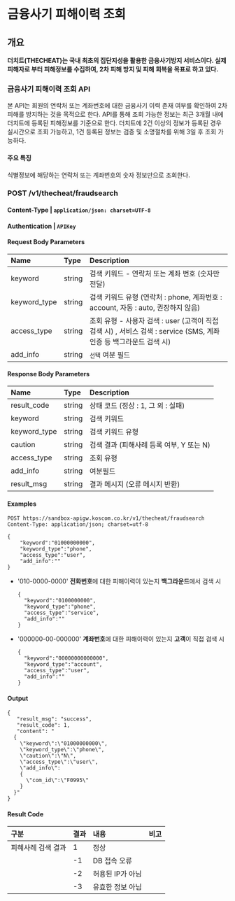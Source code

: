 # 금융사기 피해이력 조회



## 개요

**더치트\(THECHEAT\)는 국내 최초의 집단지성을 활용한 금융사기방지 서비스이다. 실제 피해자로 부터 피해정보를 수집하여, 2차 피해 방지 및 피해 회복을 목표로 하고 있다.**  

### 금융사기 피해이력 조회 API

본 API는 회원의 연락처 또는 계좌번호에 대한 금융사기 이력 존재 여부를 확인하여 2차 피해를 방지하는 것을 목적으로 한다. API를 통해 조회 가능한 정보는 최근 3개월 내에 더치트에 등록된 피해정보를 기준으로 한다. 더치트에 2건 이상의 정보가 등록된 경우 실시간으로 조회 가능하고, 1건 등록된 정보는 검증 및 소명절차를 위해 3일 후 조회 가능하다.

#### 주요 특징

식별정보에 해당하는 연락처 또는 계좌번호의 숫자 정보만으로 조회한다. ​

### POST  /v1/thecheat/fraudsearch

#### **Content-Type \|** `application/json: charset=UTF-8`

#### **Authentication \|** `APIKey`

#### **Request Body** Parameters

| Name | Type | **Description** |
| :--- | :--- | :--- |
| keyword | string | 검색 키워드 - 연락처 또는 계좌 번호 \(숫자만 전달\) |
| keyword\_type | string | 검색 키워드 유형 \(연락처 : phone, 계좌번호 : account, 자동 : auto, 권장하지 않음\) |
| access\_type | string | 조회 유형 - 사용자 검색 : user \(고객이 직접 검색 시\) , 서비스 검색 : service \(SMS, 계좌 인증 등 백그라운드 검색 시\) |
| add\_info | string | `선택` 여분 필드 |

#### **Response Body** Parameters

| Name | Type | **Description** |
| :--- | :--- | :--- |
| result\_code | string | 상태 코드 \(정상 : 1, 그 외 : 실패\) |
| keyword | string | 검색 키워드 |
| keyword\_type | string | 검색 키워드 유형 |
| caution | string | 검색 결과 \(피해사례 등록 여부, Y 또는 N\) |
| access\_type | string | 조회 유형 |
| add\_info | string | 여분필드 |
| result\_msg | string | 결과 메시지 \(오류 메시지 반환\) |

#### **Examples**

```text
POST https://sandbox-apigw.koscom.co.kr/v1/thecheat/fraudsearch
Content-Type: application/json; charset=utf-8

{
	"keyword":"01000000000",
	"keyword_type":"phone",
	"access_type":"user",
	"add_info":""
}
```

* '010-0000-0000' **전화번호**에 대한 피해이력이 있는지 **백그라운드**에서 검색 시

  ```text
  {
    "keyword":"0100000000",
    "keyword_type":"phone",
    "access_type":"service",
    "add_info":""
  }
  ```

* '000000-00-000000' **계좌번호**에 대한 피해이력이 있는지 **고객**이 직접 검색 시

  ```text
  {
    "keyword":"00000000000000",
    "keyword_type":"account",
    "access_type":"user",
    "add_info":""
  }
  ```

#### **Output**

```text
{
   "result_msg": "success",
   "result_code": 1,
   "content": "
  {
    \"keyword\":\"01000000000\",
    \"keyword_type\":\"phone\",
    \"caution\":\"N\",
    \"access_type\":\"user\",
    \"add_info\":
    {
      \"com_id\":\"F0995\"
    }
  }" 
}
```

#### **Result Code**

| 구분 | 결과 | 내용 | 비고 |
| :--- | :--- | :--- | :--- |
| 피혜사례 검색 결과 | 1 | 정상 |  |
|  | -1 | DB 접속 오류 |  |
|  | -2 | 허용된 IP가 아님 |  |
|  | -3 | 유효한 정보 아님 |  |

